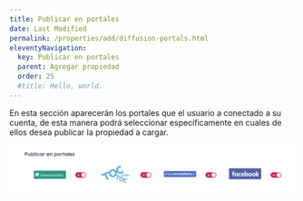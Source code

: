 ```yaml
---
title: Publicar en portales
date: Last Modified
permalink: /properties/add/diffusion-portals.html
eleventyNavigation:
  key: Publicar en portales
  parent: Agregar propiedad
  order: 25
  #title: Hello, world.
---
```


En esta sección aparecerán los portales que el usuario a conectado a su cuenta, de esta manera podrá seleccionar específicamente en cuales de ellos desea publicar la propiedad a cargar.

![carga de propiedad](/content/images/properties/add/diff-1.png)